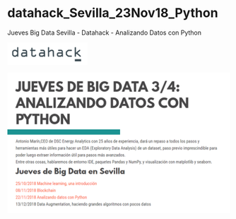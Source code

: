 # datahack_Sevilla_23Nov18_Python
Jueves Big Data Sevilla - Datahack - Analizando Datos con Python

![Datahack](images/datahack_logo.PNG)

![Conferencias](images/conferencias_jueves_big_data.PNG)
